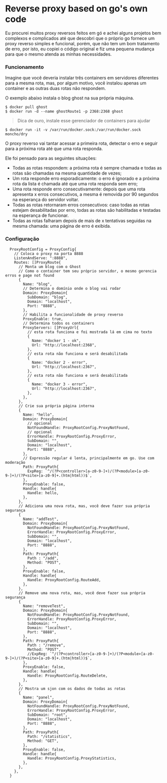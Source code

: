 # Reverse proxy based on go's own code

Eu procurei muitos proxy reversos feitos em gó e achei alguns projetos bem complexos e complicados até que descobri que o próprio go fornece um proxy reverso simples e funcional, porém, que não tem um bom tratamento de erro, por isto, eu copiei o código original e fiz uma pequena mudança para que o mesmo atenda as minhas necessidades.

### Funcionamento

Imagine que você deveria instalar três containers em servidores diferentes para a mesma rota, mas, por algum motivo, você instalou apenas um container e as outras duas rotas não respondem.

O exemplo abaixo instala o blog ghost na sua própria máquina.

```
$ docker pull ghost
$ docker run -d --name ghostRoute1 -p 2368:2368 ghost
```

> Dica de ouro, instale esse gerenciador de containers para ajudar
```
$ docker run -it -v /var/run/docker.sock:/var/run/docker.sock moncho/dry
```
O proxy reverso vai tantar acessar a primeira rota, detectar o erro e seguir para a próxima rota até que uma rota responda.

Ele foi pensado para as seguintes situações:

* Todas as rotas respondem: a próxima rota é sempre chamada e todas as rotas são chamadas na mesma quantidade de vezes;
* Um rota responde erro esporadicamente: o erro é  ignorado e a próxima rota da lista é chamada até que uma rota responda sem erro;
* Uma rota responde erro consecutivamente: depois que uma rota apresenta x erros consecutivos, a mesma é removida por 90 segundos na esperança do servidor voltar.
* Todas as rotas retornaram erros consecutivos: caso todas as rotas estejam desabilitadas por erro, todas as rotas são habilitadas e testadas na esperança de funcionar.
* Todas as rotas falharam depois de mais de x tentativas seguidas na mesma chamada: uma página de erro é exibida.

### Configuração

```
  ProxyRootConfig = ProxyConfig{
    // Coloca o proxy na porta 8888
    ListenAndServe: ":8888",
    Routes: []ProxyRoute{
      // Monta um blog com o Ghost
      // Como o container tem seu próprio servidor, o mesmo gerencia erros e page not found
      {
        Name: "blog",
        // Determina o domínio onde o blog vai rodar
        Domain: ProxyDomain{
          SubDomain: "blog",
          Domain: "localhost",
          Port: "8888",
        },
        // Habilita a funcionalidade de proxy reverso
        ProxyEnable: true,
        // Determina todos os containers
        ProxyServers: []ProxyUrl{
          // esta rota funciona e foi mostrada lá em cima no texto
          {
            Name: "docker 1 - ok",
            Url: "http://localhost:2368",
          },
          // esta rota não funciona e será desabilitada
          {
            Name: "docker 2 - error",
            Url: "http://localhost:2367",
          },
          // esta rota não funciona e será desabilitada
          {
            Name: "docker 3 - error",
            Url: "http://localhost:2367",
          },
        },
      },
      // Crie sua própria página interna
      {
        Name: "hello",
        Domain: ProxyDomain{
          // opcional
          NotFoundHandle: ProxyRootConfig.ProxyNotFound,
          // opcional
          ErrorHandle: ProxyRootConfig.ProxyError,
          SubDomain: "",
          Domain: "localhost",
          Port: "8888",
        },
        // Expressão regular é lenta, principalmente em go. Use com moderação
        Path: ProxyPath{
          ExpReg: `^/(?P<controller>[a-z0-9-]+)/(?P<module>[a-z0-9-]+)/(?P<site>[a-z0-9]+.(htm|html))$`,
        },
        ProxyEnable: false,
        Handle: handle{
          Handle: hello,
        },
      },
      // Adiciona uma nova rota, mas, você deve fazer sua própria segurança
      {
        Name: "addTest",
        Domain: ProxyDomain{
          NotFoundHandle: ProxyRootConfig.ProxyNotFound,
          ErrorHandle: ProxyRootConfig.ProxyError,
          SubDomain: "",
          Domain: "localhost",
          Port: "8888",
        },
        Path: ProxyPath{
          Path : "/add",
          Method: "POST",
        },
        ProxyEnable: false,
        Handle: handle{
          Handle: ProxyRootConfig.RouteAdd,
        },
      },
      // Remove uma nova rota, mas, você deve fazer sua própria segurança
      {
        Name: "removeTest",
        Domain: ProxyDomain{
          NotFoundHandle: ProxyRootConfig.ProxyNotFound,
          ErrorHandle: ProxyRootConfig.ProxyError,
          SubDomain: "",
          Domain: "localhost",
          Port: "8888",
        },
        Path: ProxyPath{
          Path : "/remove",
          Method: "POST",
          //ExpReg: `^/(?P<controller>[a-z0-9-]+)/(?P<module>[a-z0-9-]+)/(?P<site>[a-z0-9]+.(htm|html))$`,
        },
        ProxyEnable: false,
        Handle: handle{
          Handle: ProxyRootConfig.RouteDelete,
        },
      },
      // Mostra um sjon com os dados de todas as rotas
      {
        Name: "panel",
        Domain: ProxyDomain{
          NotFoundHandle: ProxyRootConfig.ProxyNotFound,
          ErrorHandle: ProxyRootConfig.ProxyError,
          SubDomain: "root",
          Domain: "localhost",
          Port: "8888",
        },
        Path: ProxyPath{
          Path: "/statistics",
          Method: "GET",
        },
        ProxyEnable: false,
        Handle: handle{
          Handle: ProxyRootConfig.ProxyStatistics,
        },
      },
    },
  }
```
